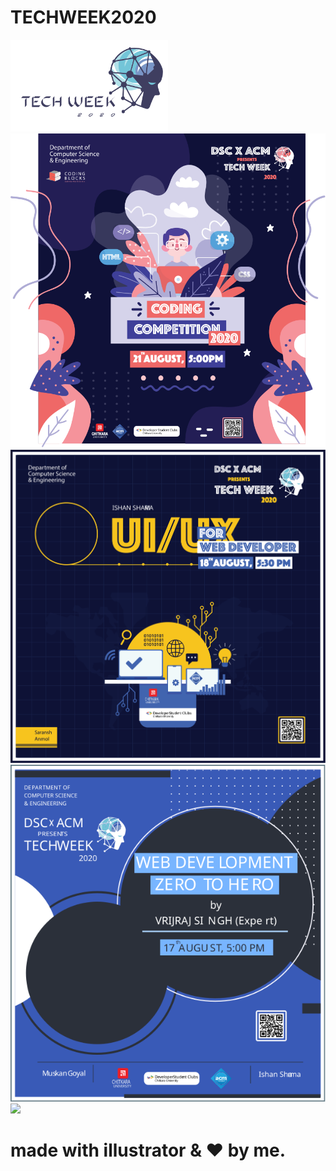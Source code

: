 # TECHWEEK2020

<img style="width: 50%" src="https://github.com/developerNitin/TECHWEEK2020/blob/master/techweekLogo.svg"></img> <br/>
<img src="https://github.com/developerNitin/TECHWEEK2020/blob/master/codingCompetitionPoster.svg"></img> <br/>
<img src="https://github.com/developerNitin/TECHWEEK2020/blob/master/ui:uxForDeveloperPoster.svg"></img> <br/>
<img src="https://github.com/developerNitin/TECHWEEK2020/blob/master/webDevelopmentPoster.svg"></img> <br/>
<img src="https://github.com/developerNitin/TECHWEEK2020/blob/master/websiteCollage.svg"></img> <br/>
# made with illustrator & ❤️ by me.
